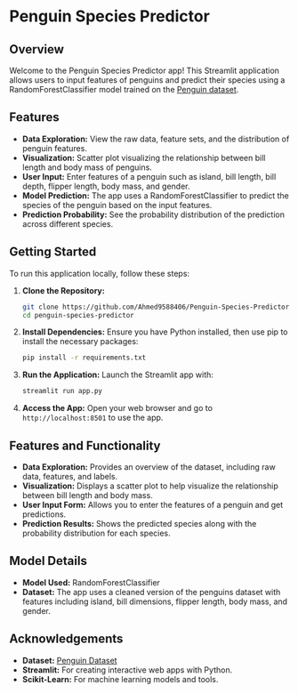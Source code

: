 # Penguin Species Predictor

## Overview

Welcome to the Penguin Species Predictor app! This Streamlit application allows users to input features of penguins and predict their species using a RandomForestClassifier model trained on the [Penguin dataset](https://raw.githubusercontent.com/dataprofessor/data/master/penguins_cleaned.csv). 

## Features

- **Data Exploration:** View the raw data, feature sets, and the distribution of penguin features.
- **Visualization:** Scatter plot visualizing the relationship between bill length and body mass of penguins.
- **User Input:** Enter features of a penguin such as island, bill length, bill depth, flipper length, body mass, and gender.
- **Model Prediction:** The app uses a RandomForestClassifier to predict the species of the penguin based on the input features.
- **Prediction Probability:** See the probability distribution of the prediction across different species.

## Getting Started

To run this application locally, follow these steps:

1. **Clone the Repository:**
   ```bash
   git clone https://github.com/Ahmed9588406/Penguin-Species-Predictor.git
   cd penguin-species-predictor
   ```

2. **Install Dependencies:**
   Ensure you have Python installed, then use pip to install the necessary packages:
   ```bash
   pip install -r requirements.txt
   ```

3. **Run the Application:**
   Launch the Streamlit app with:
   ```bash
   streamlit run app.py
   ```

4. **Access the App:**
   Open your web browser and go to `http://localhost:8501` to use the app.

## Features and Functionality

- **Data Exploration:** Provides an overview of the dataset, including raw data, features, and labels.
- **Visualization:** Displays a scatter plot to help visualize the relationship between bill length and body mass.
- **User Input Form:** Allows you to enter the features of a penguin and get predictions.
- **Prediction Results:** Shows the predicted species along with the probability distribution for each species.

## Model Details

- **Model Used:** RandomForestClassifier
- **Dataset:** The app uses a cleaned version of the penguins dataset with features including island, bill dimensions, flipper length, body mass, and gender.

## Acknowledgements

- **Dataset:** [Penguin Dataset](https://raw.githubusercontent.com/dataprofessor/data/master/penguins_cleaned.csv)
- **Streamlit:** For creating interactive web apps with Python.
- **Scikit-Learn:** For machine learning models and tools.
